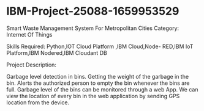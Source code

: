 # IBM-Project-25088-1659953529
Smart Waste Management System For Metropolitan Cities
Category: Internet Of Things

Skills Required:
Python,IOT Cloud Platform ,IBM Cloud,Node- RED,IBM IoT Platform,IBM Nodered,IBM Cloudant DB

Project Description:

Garbage level detection in bins.
Getting the weight of the garbage in the bin. 
Alerts the authorized person to empty the bin whenever the bins are full.
Garbage level of the bins can be monitored through a web App.
We can view the location of every bin in the web application by sending GPS location from the device.
